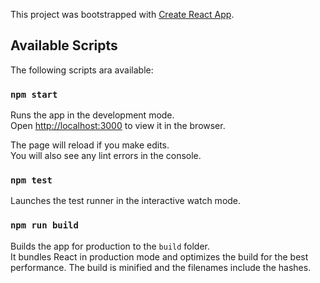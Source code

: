 This project was bootstrapped with [Create React App](https://github.com/facebook/create-react-app).

## Available Scripts
The following scripts ara available:

### `npm start`
Runs the app in the development mode.<br>
Open [http://localhost:3000](http://localhost:3000) to view it in the browser.

The page will reload if you make edits.<br>
You will also see any lint errors in the console.

### `npm test`
Launches the test runner in the interactive watch mode.<br>

### `npm run build`
Builds the app for production to the `build` folder.<br>
It bundles React in production mode and optimizes the build for the best performance.
The build is minified and the filenames include the hashes.<br>